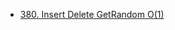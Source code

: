 <!-- GFM-TOC -->
* [380. Insert Delete GetRandom O(1)](https://github.com/yhx89757/CS-Notes/blob/master/notes/380.%20Insert%20Delete%20GetRandom%20O(1).md)
<!-- GFM-TOC -->
